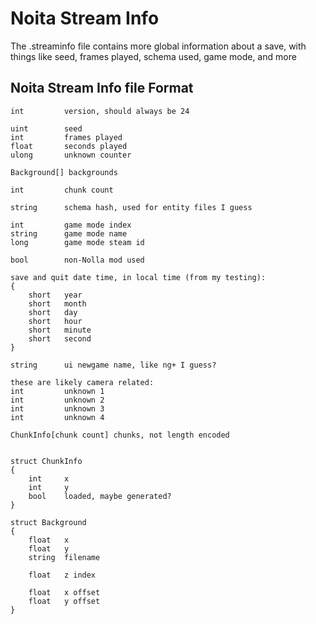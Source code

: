 # Noita Stream Info
The .streaminfo file contains more global information about a save, with things like seed, frames played, schema used, game mode, and more


## Noita Stream Info file Format

```
int         version, should always be 24

uint        seed
int         frames played
float       seconds played
ulong       unknown counter

Background[] backgrounds

int         chunk count

string      schema hash, used for entity files I guess

int         game mode index
string      game mode name
long        game mode steam id

bool        non-Nolla mod used

save and quit date time, in local time (from my testing):
{
    short   year
    short   month
    short   day
    short   hour
    short   minute
    short   second
}

string      ui newgame name, like ng+ I guess?

these are likely camera related:
int         unknown 1
int         unknown 2
int         unknown 3
int         unknown 4

ChunkInfo[chunk count] chunks, not length encoded


struct ChunkInfo
{
    int     x
    int     y
    bool    loaded, maybe generated?
}

struct Background
{
    float   x
    float   y
    string  filename

    float   z index

    float   x offset
    float   y offset
}
```
